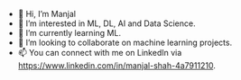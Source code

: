 - 👋 Hi, I’m Manjal
- 👀 I’m interested in ML, DL, AI and Data Science.
- 🌱 I’m currently learning ML.
- 💞️ I’m looking to collaborate on machine learning projects.
- 📫 You can connect with me on LinkedIn via https://www.linkedin.com/in/manjal-shah-4a7911210.

<!---
manjalshah/manjalshah is a ✨ special ✨ repository because its `README.md` (this file) appears on your GitHub profile.
You can click the Preview link to take a look at your changes.
--->
